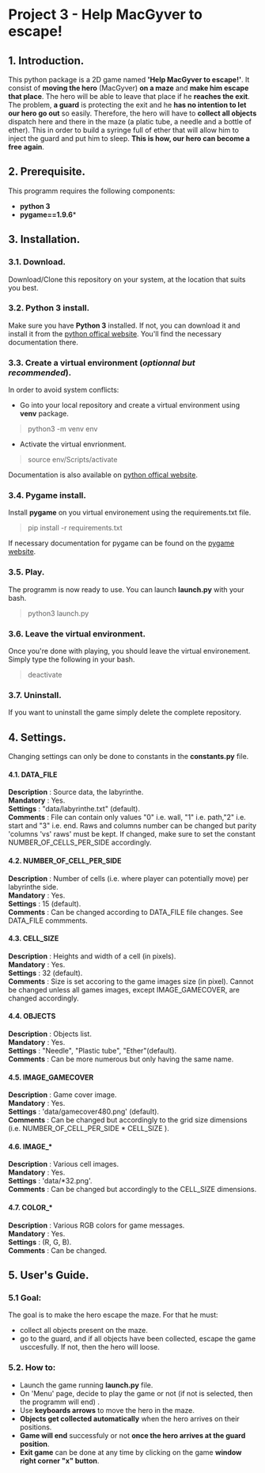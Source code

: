 # Project 3 - Help MacGyver to escape!

## 1. Introduction.
This python package is a 2D game named **'Help MacGyver to escape!'**. It consist of **moving the hero** (MacGyver) **on a maze** and **make him escape that place**. The hero will be able to leave that place if he **reaches the exit**. The problem, **a guard** is protecting the exit and he **has no intention to let our hero go out** so easily. Therefore, the hero will have to **collect all objects** dispatch here and there in the maze (a platic tube, a needle and a bottle of ether). This in order to build a syringe full of ether that will allow him to inject the guard and put him to sleep. **This is how, our hero can become a free again**. 

## 2. Prerequisite.
This programm requires the following components:
* **python 3**
* **pygame==1.9.6***

## 3. Installation.
### 3.1. Download.
Download/Clone this repository on your system, at the location that suits you best.

### 3.2. Python 3 install.
Make sure you have **Python 3** installed. If not, you can download it and install it from the [python offical website](https://www.python.org/). You'll find the necessary documentation there.

### 3.3. Create a virtual environment (*optionnal but recommended*).
In order to avoid system conflicts:
* Go into your local repository and create a virtual environment using **venv** package.
> python3 -m venv env

* Activate the virtual envrionment.
> source env/Scripts/activate

Documentation is also available on [python offical website](https://www.python.org/).

### 3.4. Pygame install.
Install **pygame** on you virtual environement using the requirements.txt file.   
> pip install -r requirements.txt

If necessary documentation for pygame can be found on the [pygame website](https://www.pygame.org/news).

### 3.5. Play.
The programm is now ready to use. You can launch **launch.py** with your bash.  
> python3 launch.py  

### 3.6. Leave the virtual environment.
Once you're done with playing, you should leave the virtual environement. Simply type the following in your bash.
> deactivate  

### 3.7. Uninstall.
If you want to uninstall the game simply delete the complete repository.

## 4. Settings.
Changing settings can only be done to constants in the **constants.py** file.

#### 4.1. DATA_FILE
**Description** : Source data, the labyrinthe.  
**Mandatory** : Yes.  
**Settings** : "data/labyrinthe.txt" (default).  
**Comments** : File can contain only values "0" i.e. wall, "1" i.e. path,"2" i.e.  start and "3"  i.e. end. Raws and columns number can be changed but parity 'columns 'vs' raws' must be kept. If changed, make sure to set the constant NUMBER_OF_CELLS_PER_SIDE accordingly. 

#### 4.2. NUMBER_OF_CELL_PER_SIDE
**Description** : Number of cells (i.e. where player can potentially move) per labyrinthe side.     
**Mandatory** : Yes.   
**Settings** : 15 (default).  
**Comments** : Can be changed according to DATA_FILE file changes. See DATA_FILE commments. 

#### 4.3. CELL_SIZE
**Description** : Heights and width of a cell (in pixels).   
**Mandatory** : Yes.  
**Settings** : 32 (default).   
**Comments** :  Size is set accoring to the game images size (in pixel). Cannot be changed unless all games images, except IMAGE_GAMECOVER, are changed accordingly.

#### 4.4. OBJECTS
**Description** : Objects list.  
**Mandatory** : Yes.  
**Settings** : "Needle", "Plastic tube", "Ether"(default).  
**Comments** : Can be more numerous but only having the same name.  

#### 4.5. IMAGE_GAMECOVER
**Description** : Game cover image.  
**Mandatory** : Yes.    
**Settings** : 'data/gamecover480.png' (default).   
**Comments** : Can be changed but accordingly to the grid size dimensions (i.e. NUMBER_OF_CELL_PER_SIDE * CELL_SIZE ).

#### 4.6. IMAGE_\*
**Description** : Various cell images.   
**Mandatory** : Yes.    
**Settings** : 'data/\*32.png'.   
**Comments** : Can be changed but accordingly to the CELL_SIZE dimensions.

#### 4.7. COLOR_\*
**Description** : Various RGB colors for game messages.   
**Mandatory** : Yes.  
**Settings** : (R, G, B).  
**Comments** : Can be changed.

## 5. User's Guide.

### 5.1 Goal:
The goal is to make the hero escape the maze. For that he must:
* collect all objects present on the maze.
* go to the guard, and if all objects have been collected, escape the game usccesfully. If not, then the hero will loose.

### 5.2. How to:
* Launch the game running  **launch.py** file.
* On 'Menu' page, decide to play the game or not (if not is selected, then the programm will end) .
* Use **keyboards arrows** to move the hero in the maze.
* **Objects get collected automatically** when the hero arrives on their positions.
* **Game will end** successfuly or not **once the hero arrives at the guard position**.
* **Exit game** can be done at any time by clicking on the game **window right corner "x" button**.